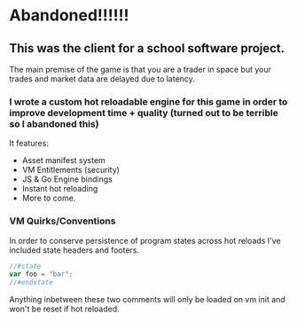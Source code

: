 # Abandoned!!!!!!

## This was the client for a school software project.

The main premise of the game is that you are a trader in space but your trades and market data are delayed due to latency.

### I wrote a custom hot reloadable engine for this game in order to improve development time + quality (turned out to be terrible so I abandoned this)

It features:

* Asset manifest system
* VM Entitlements (security)
* JS & Go Engine bindings
* Instant hot reloading
* More to come.

### VM Quirks/Conventions
In order to conserve persistence of program states across hot reloads I've included state headers and footers.
```js
//#state
var foo = "bar";
//#endstate
```
Anything inbetween these two comments will only be loaded on vm init and won't be reset if hot reloaded.
